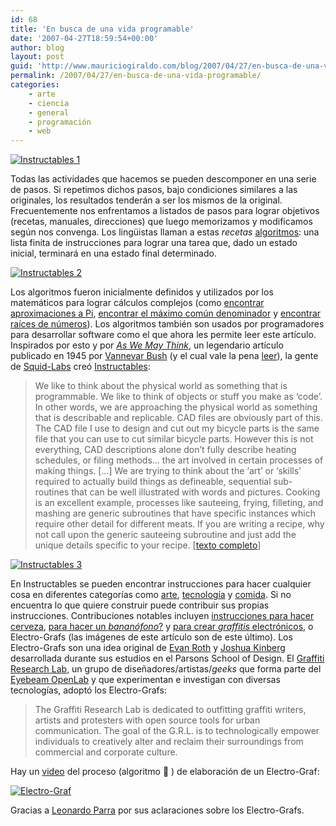 ```yaml
---
id: 68
title: 'En busca de una vida programable'
date: '2007-04-27T18:59:54+00:00'
author: blog
layout: post
guid: 'http://www.mauriciogiraldo.com/blog/2007/04/27/en-busca-de-una-vida-programable/'
permalink: /2007/04/27/en-busca-de-una-vida-programable/
categories:
    - arte
    - ciencia
    - general
    - programación
    - web
---
```


[![Instructables 1](//www.mauriciogiraldo.com/blog/wp-content/uploads/2007/04/instructable1.jpg)](http://www.instructables.com/id/ERK1ZODLCBEP286KBZ/ "Electro-Graf en Instructables")

Todas las actividades que hacemos se pueden descomponer en una serie de pasos. Si repetimos dichos pasos, bajo condiciones similares a las originales, los resultados tenderán a ser los mismos de la original. Frecuentemente nos enfrentamos a listados de pasos para lograr objetivos (recetas, manuales, direcciones) que luego memorizamos y modificamos según nos convenga. Los lingüistas llaman a estas *recetas* [algoritmos](http://es.wikipedia.org/wiki/Algoritmo "Algoritmo en Wikipedia"): una lista finita de instrucciones para lograr una tarea que, dado un estado inicial, terminará en una estado final determinado.

[![Instructables 2](//www.mauriciogiraldo.com/blog/wp-content/uploads/2007/04/instructable2.jpg)](http://www.instructables.com/id/ERK1ZODLCBEP286KBZ/ "Electro-Graf en Instructables")

Los algoritmos fueron inicialmente definidos y utilizados por los matemáticos para lograr cálculos complejos (como [encontrar aproximaciones a Pi](http://mathworld.wolfram.com/ArchimedesAlgorithm.html "Algoritmo de Arquímedes"), [encontrar el máximo común denominador](http://mathworld.wolfram.com/EuclideanAlgorithm.html "Algoritmo de Euclides") y [encontrar raí­ces de números](http://mathworld.wolfram.com/NewtonsMethod.html "Método de Newton")). Los algoritmos también son usados por programadores para desarrollar software como el que ahora les permite leer este artí­culo. Inspirados por esto y por [*As We May Think*](http://www.theatlantic.com/doc/194507/bush "artículo en The Atlantic"), un legendario artí­culo publicado en 1945 por [Vannevar Bush](http://en.wikipedia.org/wiki/Vannevar_Bush "Vannevar Bush en Wikipedia") (y el cual vale la pena [leer](http://www.theatlantic.com/doc/194507/bush "As We May Think")), la gente de [Squid-Labs](http://www.squid-labs.com/) creó [Instructables](http://www.instructables.com/):

> We like to think about the physical world as something that is programmable. We like to think of objects or stuff you make as ‘code’. In other words, we are approaching the physical world as something that is describable and replicable. CAD files are obviously part of this. The CAD file I use to design and cut out my bicycle parts is the same file that you can use to cut similar bicycle parts. However this is not everything, CAD descriptions alone don’t fully describe heating schedules, or filing methods… the art involved in certain processes of making things. \[…\] We are trying to think about the ‘art’ or ‘skills’ required to actually build things as defineable, sequential sub-routines that can be well illustrated with words and pictures. Cooking is an excellent example, processes like sauteeing, frying, filleting, and mashing are generic subroutines that have specific instances which require other detail for different meats. If you are writing a recipe, why not call upon the generic sauteeing subroutine and just add the unique details specific to your recipe. \[[texto completo](http://www.instructables.com/about/fullstory.jsp "About Instructables")\]

[![Instructables 3](//www.mauriciogiraldo.com/blog/wp-content/uploads/2007/04/instructable3.jpg)](http://www.instructables.com/id/ERK1ZODLCBEP286KBZ/ "Electro-Graf en Instructables")

En Instructables se pueden encontrar instrucciones para hacer cualquier cosa en diferentes categorí­as como [arte](http://www.instructables.com/tag/type:instructable/category:art/), [tecnologí­a](http://www.instructables.com/tag/type:instructable/category:tech/) y [comida](http://www.instructables.com/tag/type:instructable/category:food/). Si no encuentra lo que quiere construir puede contribuir sus propias instrucciones. Contribuciones notables incluyen [instrucciones para hacer cerveza](http://www.instructables.com/id/E897F4SS6AEP28750F/), [para hacer un *bananófono*?](http://www.instructables.com/id/EP4I4EWF05IO1YO/) y [para crear *graffitis* electrónicos](http://www.instructables.com/ex/i/95C0F26AF25910288451001143E7E506/), o Electro-Grafs (las imágenes de este artí­culo son de este último). Los Electro-Grafs son una idea original de [Evan Roth](http://a.parsons.edu/~roth/thesis/TEMP_graf_analysis/index.html) y [Joshua Kinberg](http://a.parsons.edu/~jk/thesis/) desarrollada durante sus estudios en el Parsons School of Design. El [Graffiti Research Lab](http://graffitiresearchlab.com/), un grupo de diseñadores/artistas/*geeks* que forma parte del [Eyebeam OpenLab](http://research.eyebeam.org/) y que experimentan e investigan con diversas tecnologías, adoptó los Electro-Grafs:

> The Graffiti Research Lab is dedicated to outfitting graffiti writers, artists and protesters with open source tools for urban communication. The goal of the G.R.L. is to technologically empower individuals to creatively alter and reclaim their surroundings from commercial and corporate culture.

Hay un [video](http://graffitiresearchlab.com/?page_id=13#video) del proceso (algoritmo 🙂 ) de elaboración de un Electro-Graf:

[![Electro-Graf](//www.mauriciogiraldo.com/blog/wp-content/uploads/2007/04/electrograf.jpg)](http://graffitiresearchlab.com/?page_id=13#video "Electro-Graf en Instructables")

Gracias a [Leonardo Parra](http://www.fritolandia.com) por sus aclaraciones sobre los Electro-Grafs.
